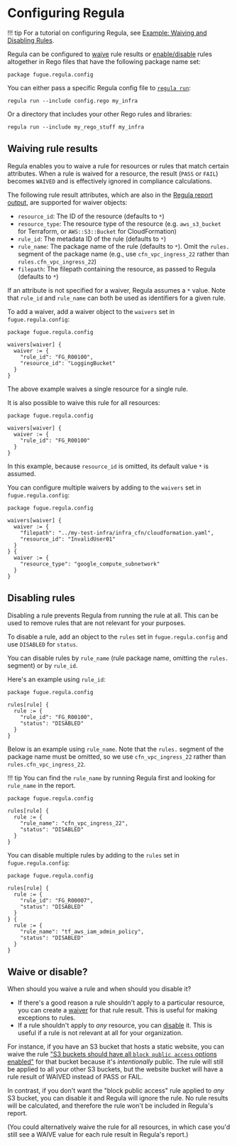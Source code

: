 # Configuring Regula

!!! tip
    For a tutorial on configuring Regula, see [Example: Waiving and Disabling Rules](examples/waive-and-disable.md).

Regula can be configured to [waive](#waiving-rule-results) rule results or [enable/disable](#disabling-rules) rules altogether in Rego files that have the following package name set:

    package fugue.regula.config

You can either pass a specific Regula config file to [`regula run`](usage.md#run):

    regula run --include config.rego my_infra

Or a directory that includes your other Rego rules and libraries:

    regula run --include my_rego_stuff my_infra

## Waiving rule results

Regula enables you to waive a rule for resources or rules that match certain attributes.  When a rule is waived for a resource, the result (`PASS` or `FAIL`) becomes `WAIVED` and is effectively ignored in compliance calculations.

The following rule result attributes, which are also in the [Regula report output](report.md), are supported for waiver objects:

 -  `resource_id`: The ID of the resource (defaults to `*`)
 -  `resource_type`: The resource type of the resource (e.g. `aws_s3_bucket` for Terraform, or `AWS::S3::Bucket` for CloudFormation)
 -  `rule_id`: The metadata ID of the rule (defaults to `*`)
 -  `rule_name`: The package name of the rule (defaults to `*`). Omit the `rules.` segment of the package name (e.g., use `cfn_vpc_ingress_22` rather than `rules.cfn_vpc_ingress_22`)
 -  `filepath`: The filepath containing the resource, as passed to Regula (defaults to `*`)

If an attribute is not specified for a waiver, Regula assumes a `*` value. Note that `rule_id` and `rule_name` can both be used as identifiers for a given rule. 

To add a waiver, add a waiver object to the `waivers` set in `fugue.regula.config`:

```rego
package fugue.regula.config

waivers[waiver] {
  waiver := {
    "rule_id": "FG_R00100",
    "resource_id": "LoggingBucket"
  }
}
```

The above example waives a single resource for a single rule. 

It is also possible to waive this rule for all resources:

```rego
package fugue.regula.config

waivers[waiver] {
  waiver := {
    "rule_id": "FG_R00100"
  }
}
```

In this example, because `resource_id` is omitted, its default value `*` is assumed.

You can configure multiple waivers by adding to the `waivers` set in `fugue.regula.config`:

```rego
package fugue.regula.config

waivers[waiver] {
  waiver := {
    "filepath": "../my-test-infra/infra_cfn/cloudformation.yaml",
    "resource_id": "InvalidUser01"
  } 
} {
  waiver := {
    "resource_type": "google_compute_subnetwork"
  }
}
```

## Disabling rules

Disabling a rule prevents Regula from running the rule at all. This can be used to remove rules that are not relevant for your purposes.

To disable a rule, add an object to the `rules` set in `fugue.regula.config` and use `DISABLED` for `status`.

You can disable rules by `rule_name` (rule package name, omitting the `rules.` segment) or by `rule_id`.

Here's an example using `rule_id`:

```rego
package fugue.regula.config

rules[rule] {
  rule := {
    "rule_id": "FG_R00100",
    "status": "DISABLED"
  }
}
```

Below is an example using `rule_name`. Note that the `rules.` segment of the package name must be omitted, so we use `cfn_vpc_ingress_22` rather than `rules.cfn_vpc_ingress_22`.

!!! tip
    You can find the `rule_name` by running Regula first and looking for `rule_name` in the report.

```rego
package fugue.regula.config

rules[rule] {
  rule := {
    "rule_name": "cfn_vpc_ingress_22",
    "status": "DISABLED"
  }
}
```

You can disable multiple rules by adding to the `rules` set in `fugue.regula.config`:

```rego
package fugue.regula.config

rules[rule] {
  rule := {
    "rule_id": "FG_R00007",
    "status": "DISABLED"
  }
} {
  rule := {
    "rule_name": "tf_aws_iam_admin_policy",
    "status": "DISABLED"
  }
}
```

## Waive or disable?

When should you waive a rule and when should you disable it?

- If there's a good reason a rule shouldn't apply to a particular resource, you can create a [waiver](#waiving-rule-results) for that rule result. This is useful for making exceptions to rules.
- If a rule shouldn't apply to *any* resource, you can [disable](#disabling-rules) it. This is useful if a rule is not relevant at all for your organization.

For instance, if you have an S3 bucket that hosts a static website, you can waive the rule ["S3 buckets should have all `block public access` options enabled"](https://github.com/fugue/regula/blob/master/rego/rules/cfn/s3/block_public_access.rego) for that bucket because it's *intentionally* public. The rule will still be applied to all your other S3 buckets, but the website bucket will have a rule result of WAIVED instead of PASS or FAIL.

In contrast, if you don't want the "block public access" rule applied to *any* S3 bucket, you can disable it and Regula will ignore the rule. No rule results will be calculated, and therefore the rule won't be included in Regula's report.

(You could alternatively waive the rule for all resources, in which case you'd still see a WAIVE value for each rule result in Regula's report.)